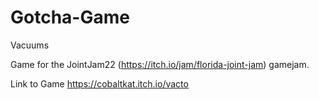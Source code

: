 # Gotcha-Game
Vacuums

Game for the JointJam22 (https://itch.io/jam/florida-joint-jam) gamejam. 

Link to Game https://cobaltkat.itch.io/vacto

